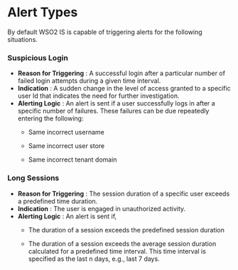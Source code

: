 # Alert Types

By default WSO2 IS is capable of triggering alerts for the following
situations.

### Suspicious Login

-   **Reason for Triggering** : A successful login after a particular
    number of failed login attempts during a given time interval.
-   **Indication** : A sudden change in the level of access granted to a
    specific user Id that indicates the need for further investigation.
-   **Alerting Logic** : An alert is sent if a user successfully logs in
    after a specific number of failures. These failures can be due
    repeatedly entering the following:
    -   Same incorrect username

    -   Same incorrect user store

    -   Same incorrect tenant domain

### Long Sessions


-   **Reason for Triggering** : The session duration of a specific user
    exceeds a predefined time duration.
-   **Indication** : The user is engaged in unauthorized activity.
-   **Alerting Logic** : An alert is sent if,
    -   The duration of a session exceeds the predefined session
        duration

    -   The duration of a session exceeds the average session duration
        calculated for a predefined time interval. This time interval is
        specified as the last n days, e.g., last 7 days.
